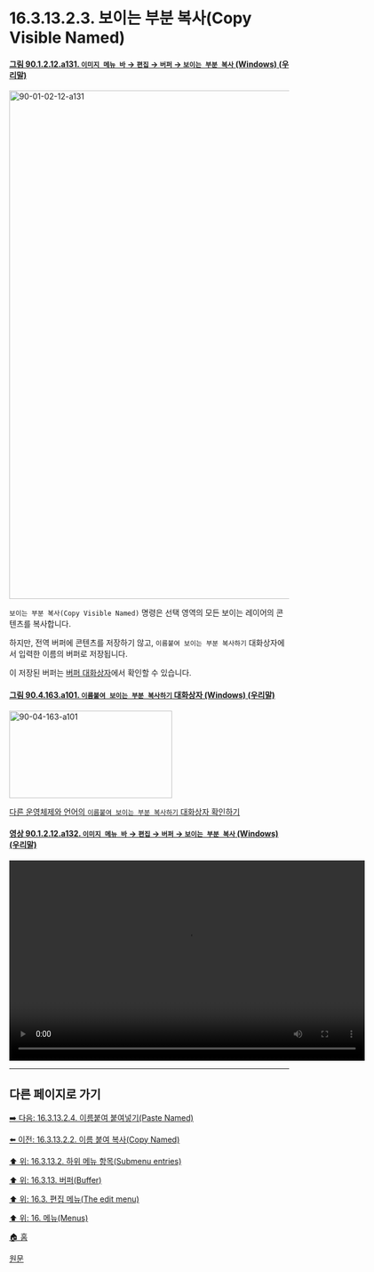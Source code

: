 # 16.3.13.2.3. 보이는 부분 복사(Copy Visible Named)

<a id="90-01-02-12-a131"></a>

#### [그림 90.1.2.12.a131. `이미지 메뉴 바` → `편집` → `버퍼` → `보이는 부분 복사` (Windows) (우리말)](./90-01-02-12-buffer.md#90-01-02-12-a131)
<img width="678" height="914" alt="90-01-02-12-a131" src="https://github.com/user-attachments/assets/b25c79d5-9c3c-4f11-bec6-4f4231d464de" />

`보이는 부분 복사(Copy Visible Named)` 명령은 선택 영역의 모든 보이는 레이어의 콘텐츠를 복사합니다.

하지만, 전역 버퍼에 콘텐츠를 저장하기 않고, `이름붙여 보이는 부분 복사하기` 대화상자에서 입력한 이름의 버퍼로 저장됩니다.

이 저장된 버퍼는 [버퍼 대화상자](./15-04-01-00-buffers-dialog.md)에서 확인할 수 있습니다.

<a id="90-04-163-a101"></a>

#### [그림 90.4.163.a101. `이름붙여 보이는 부분 복사하기` 대화상자 (Windows) (우리말)](./90-04-0163-copy_visible_named.md#90-04-163-a101)
<img width="293" height="157" alt="90-04-163-a101" src="https://github.com/user-attachments/assets/2dcf00b0-e781-4e02-b2d4-5096b6352834" />

[다른 운영체제와 언어의 `이름붙여 보이는 부분 복사하기` 대화상자 확인하기](./90-04-0163-copy_visible_named.md#90-04-163-a102)

<a id="90-01-02-12-a132"></a>

#### [영상 90.1.2.12.a132. `이미지 메뉴 바` → `편집` → `버퍼` → `보이는 부분 복사` (Windows) (우리말)](./90-01-02-12-buffer.md#90-01-02-12-a132)
<video controls="controls" width="640" height="360" src="https://github.com/user-attachments/assets/f90cbbed-72bd-44d7-a7fb-4f90c7c2897b"></video>

***

## 다른 페이지로 가기

[➡️ 다음: 16.3.13.2.4. 이름붙여 붙여넣기(Paste Named)](./16-03-13-02-04-paste_named.md)

[⬅️ 이전: 16.3.13.2.2. 이름 붙여 복사(Copy Named)](./16-03-13-02-02-copy_named.md)

[⬆️ 위: 16.3.13.2. 하위 메뉴 항목(Submenu entries)](./16-03-13-02-00-submenu_entries.md)

[⬆️ 위: 16.3.13. 버퍼(Buffer)](./16-03-13-00-buffer.md)

[⬆️ 위: 16.3. 편집 메뉴(The edit menu)](./16-03-00-the-edit-menu.md)

[⬆️ 위: 16. 메뉴(Menus)](./16-00-menus.md)

[🏠 홈](./00-home.md)

[원문](https://docs.gimp.org/2.10/ko/gimp-edit-buffer-dialog.html#idm23910)